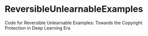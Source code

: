 # ReversibleUnlearnableExamples
Code for Reversible Unlearnable Examples: Towards the Copyright Protection in Deep Learning Era
